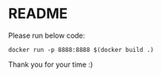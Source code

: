 # README
Please run below code:

`docker run -p 8888:8888 $(docker build .)`

Thank you for your time :)